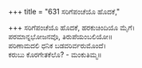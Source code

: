 +++
title = "631 ಸರಿಗೆಪಂಚೆಯೊ ಹೊದಕೆ,"

+++
ಸರಿಗೆಪಂಚೆಯೊ ಹೊದಕೆ, ಹರಕುಚಿಂದಿಯೊ ಮೈಗೆ।  
ಪರಮಾನ್ನಭೋಜನವೊ, ತಿರುಪೆಯಂಬಲಿಯೋ॥  
ಪರಿಣಾಮದಲಿ ಧನಿಕ ಬಡವರಿರ್ವರುಮೊಂದೆ।  
ಕರುಬು ಕೊರಗೇತಕೆಲೊ? - ಮಂಕುತಿಮ್ಮ॥  
